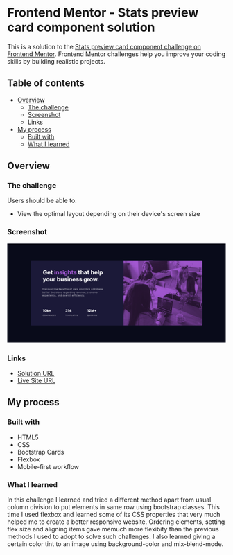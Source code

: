 # Frontend Mentor - Stats preview card component solution

This is a solution to the [Stats preview card component challenge on Frontend Mentor](https://www.frontendmentor.io/challenges/stats-preview-card-component-8JqbgoU62). Frontend Mentor challenges help you improve your coding skills by building realistic projects. 

## Table of contents

- [Overview](#overview)
  - [The challenge](#the-challenge)
  - [Screenshot](#screenshot)
  - [Links](#links)
- [My process](#my-process)
  - [Built with](#built-with)
  - [What I learned](#what-i-learned)

## Overview

### The challenge

Users should be able to:

- View the optimal layout depending on their device's screen size

### Screenshot

![](images/Screenshot.png)

### Links

- [Solution URL](https://github.com/mdajmalshadab/Front-End-Projects/tree/Practice-Projects/2.%20Stats%20Preview%20Card)
- [Live Site URL](https://mdajmalshadab.github.io/Front-End-Projects/2.%20Stats%20Preview%20Card/index.html)

## My process

### Built with

- HTML5
- CSS
- Bootstrap Cards
- Flexbox
- Mobile-first workflow

### What I learned

In this challenge I learned and tried a different method apart from usual column division to put elements in same row using bootstrap classes. This time I used flexbox and learned some of its CSS properties that very much helped me to create a better responsive website. Ordering elements, setting flex size and aligning items gave memuch more flexibity than the previous methods I used to adopt to solve such challenges. I also learned giving a certain color tint to an image using background-color and mix-blend-mode. 
